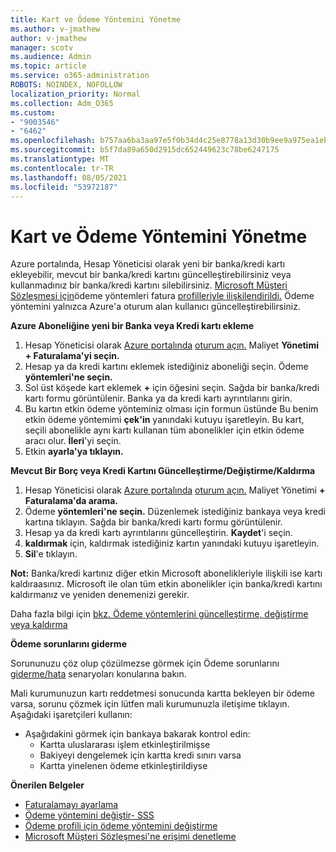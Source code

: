 ```yaml
---
title: Kart ve Ödeme Yöntemini Yönetme
ms.author: v-jmathew
author: v-jmathew
manager: scotv
ms.audience: Admin
ms.topic: article
ms.service: o365-administration
ROBOTS: NOINDEX, NOFOLLOW
localization_priority: Normal
ms.collection: Adm_O365
ms.custom:
- "9003546"
- "6462"
ms.openlocfilehash: b757aa6ba3aa97e5f0b34d4c25e8778a13d30b9ee9a975ea1eb28a6afba4f8c7
ms.sourcegitcommit: b5f7da89a650d2915dc652449623c78be6247175
ms.translationtype: MT
ms.contentlocale: tr-TR
ms.lasthandoff: 08/05/2021
ms.locfileid: "53972187"
---
```

# <a name="manage-card-and-payment-method"></a>Kart ve Ödeme Yöntemini Yönetme

Azure portalında, Hesap Yöneticisi olarak yeni bir banka/kredi kartı ekleyebilir, mevcut bir banka/kredi kartını güncelleştirebilirsiniz veya kullanmadınız bir banka/kredi kartını silebilirsiniz. [Microsoft Müşteri Sözleşmesi için](https://docs.microsoft.com/azure/billing/billing-how-to-change-credit-card?WT.mc_id=Portal-Microsoft_Azure_Support#check-access-to-a-microsoft-customer-agreement)ödeme yöntemleri fatura [profilleriyle ilişkilendirildi.](https://docs.microsoft.com/azure/billing/billing-how-to-change-credit-card?WT.mc_id=Portal-Microsoft_Azure_Support#change-payment-method-for-a-billing-profile) Ödeme yöntemini yalnızca Azure'a oturum alan kullanıcı güncelleştirebilirsiniz.

**Azure Aboneliğine yeni bir Banka veya Kredi kartı ekleme**

1. Hesap Yöneticisi olarak [Azure portalında](https://ms.portal.azure.com/) [oturum açın.](https://docs.microsoft.com/azure/cost-management-billing/manage/billing-subscription-transfer?WT.mc_id=Portal-Microsoft_Azure_Support#whoisaa) Maliyet **Yönetimi + Faturalama'yi seçin.**
2. Hesap ya da kredi kartını eklemek istediğiniz aboneliği seçin. Ödeme **yöntemleri'ne seçin.**
3. Sol üst köşede kart eklemek **+** için öğesini seçin. Sağda bir banka/kredi kartı formu görüntülenir. Banka ya da kredi kartı ayrıntılarını girin.
4. Bu kartın etkin ödeme yönteminiz olması için formun üstünde Bu benim etkin ödeme yöntemimi **çek'in** yanındaki kutuyu işaretleyin. Bu kart, seçili abonelikle aynı kartı kullanan tüm abonelikler için etkin ödeme aracı olur. **İleri**'yi seçin.
5. Etkin **ayarla'ya tıklayın.** 
 
**Mevcut Bir Borç veya Kredi Kartını Güncelleştirme/Değiştirme/Kaldırma**

1.  Hesap Yöneticisi olarak [Azure portalında](https://portal.azure.com/) [oturum açın.](https://docs.microsoft.com/azure/billing/billing-subscription-transfer?WT.mc_id=Portal-Microsoft_Azure_Support#whoisaa) Maliyet Yönetimi **+ Faturalama'da arama.**
2.  Ödeme **yöntemleri'ne seçin.** Düzenlemek istediğiniz bankaya veya kredi kartına tıklayın. Sağda bir banka/kredi kartı formu görüntülenir.
3.  Hesap ya da kredi kartı ayrıntılarını güncelleştirin. **Kaydet**'i seçin.
4.  **kaldırmak** için, kaldırmak istediğiniz kartın yanındaki kutuyu işaretleyin.
5.  **Sil**'e tıklayın.

**Not:** Banka/kredi kartınız diğer etkin Microsoft abonelikleriyle ilişkili ise kartı kaldıraasınız. Microsoft ile olan tüm etkin abonelikler için banka/kredi kartını kaldırmanız ve yeniden denemenizi gerekir.

Daha fazla bilgi için [bkz. Ödeme yöntemlerini güncelleştirme, değiştirme veya kaldırma](https://docs.microsoft.com/azure/billing/billing-how-to-change-credit-card?WT.mc_id=Portal-Microsoft_Azure_Support)

**Ödeme sorunlarını giderme**

Sorununuzu çöz olup çözülmezse görmek için Ödeme sorunlarını [giderme/hata](https://docs.microsoft.com/azure/cost-management-billing/manage/billing-troubleshoot-azure-payment-issues) senaryoları konularına bakın.

Mali kurumunuzun kartı reddetmesi sonucunda kartta bekleyen bir ödeme varsa, sorunu  çözmek için lütfen mali kurumunuzla iletişime tıklayın. Aşağıdaki işaretçileri kullanın:

- Aşağıdakini görmek için bankaya bakarak kontrol edin: 
    - Kartta uluslararası işlem etkinleştirilmişse
    - Bakiyeyi dengelemek için kartta kredi sınırı varsa
    - Kartta yinelenen ödeme etkinleştirildiyse

**Önerilen Belgeler**

- [Faturalamayı ayarlama](https://docs.microsoft.com/azure/cost-management-billing/manage/pay-by-invoice)
- [Ödeme yöntemini değiştir- SSS](https://docs.microsoft.com/azure/cost-management-billing/manage/change-credit-card?WT.mc_id=Portal-Microsoft_Azure_Support#frequently-asked-questions)
- [Ödeme profili için ödeme yöntemini değiştirme](https://docs.microsoft.com/azure/cost-management-billing/manage/change-credit-card?WT.mc_id=Portal-Microsoft_Azure_Support#change-payment-method-for-a-billing-profile)
- [Microsoft Müşteri Sözleşmesi'ne erişimi denetleme](https://docs.microsoft.com/azure/cost-management-billing/manage/change-credit-card?WT.mc_id=Portal-Microsoft_Azure_Support#check-access-to-a-microsoft-customer-agreement)
